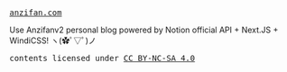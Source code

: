 <samp><a href="https://anzifan.com" target="_blank" rel="noopener noreferrer">anzifan.com</a></samp>

Use Anzifanv2 personal blog powered by Notion official API + Next.JS + WindiCSS!
ヽ(✿ﾟ▽ﾟ)ノ 

<samp>contents licensed under <a href='https://creativecommons.org/licenses/by-nc-sa/4.0/'>CC BY-NC-SA 4.0</a></samp>
